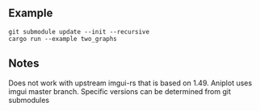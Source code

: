 Example
-------

```
git submodule update --init --recursive
cargo run --example two_graphs
```

Notes
-----

Does not work with upstream imgui-rs that is based on 1.49. Aniplot uses imgui master branch. Specific versions can be determined from git submodules
